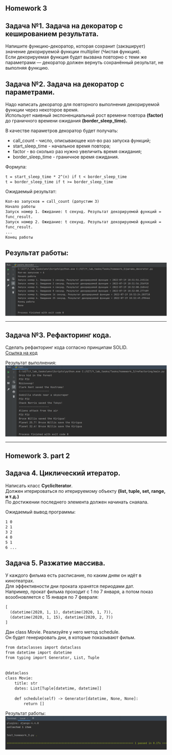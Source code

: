 ## Homework 3

## Задача №1. Задача на декоратор с кешированием результата.    

Напишите функцию-декоратор, которая сохранит (закэширует) значение декорируемой функции multiplier (Чистая функция).    
Если декорируемая функция будет вызвана повторно с теми же параметрами — декоратор должен вернуть сохранённый результат, не выполняя функцию.    

## Задача №2. Задача на декоратор с параметрами.    

Надо написать декоратор для повторного выполнения декорируемой функции через некоторое время.    
Использует наивный экспоненциальный рост времени повтора __(factor)__ до граничного времени ожидания __(border_sleep_time).__

В качестве параметров декоратор будет получать:    

- call_count - число, описывающее кол-во раз запуска функций;
- start_sleep_time - начальное время повтора;
- factor - во сколько раз нужно увеличить время ожидания;
- border_sleep_time - граничное время ожидания.    

Формула:    
```
t = start_sleep_time * 2^(n) if t < border_sleep_time
t = border_sleep_time if t >= border_sleep_time
```

Ожидаемый результат:    
```
Кол-во запусков = call_count (допустим 3)
Начало работы
Запуск номер 1. Ожидание: t секунд. Результат декорируемой функций = func_result.
Запуск номер 2. Ожидание: t секунд. Результат декорируемой функций = func_result.
...
Конец работы
```

## Результат работы:    

![](https://github.com/ReVadim/Y_LAB_tasks/blob/main/printscreen/params_decorator.png)

<hr>    

## Задача №3. Рефакторинг кода.    

Сделать рефакторинг кода согласно принципам SOLID.    
[Ссылка на код](https://github.com/BernarBerdikul/ylab_hw/tree/main/not_solid_code)

Результат выполнения:    
![](https://github.com/ReVadim/Y_LAB_tasks/blob/main/printscreen/refactor_result.png)
<hr>    

## Homework 3. part 2    

## Задача 4. Циклический итератор.    

Написать класс __CyclicIterator__.    
Должен итерироваться по итерируемому объекту __(list, tuple, set, range, и т.д.)__    
По достижении последнего элемента должен начинать снаяала.    

Ожидаемый вывод программы:    
```
1 0
2 1
3 2
4 0
5 1
6 ...
```

## Задача 5. Разжатие массива.    

У каждого фильма есть расписание, по каким дням он идёт в кинотеатрах.    
Для эффективности дни проката хранятся периодами дат.    
Например, прокат фильма проходит с 1 по 7 января, а потом показ возобновляется с 15 января по 7 февраля:    

```
[
  (datetime(2020, 1, 1), datetime(2020, 1, 7)),
  (datetime(2020, 1, 15), datetime(2020, 2, 7))
]
```

Дан class Movie. Реализуйте у него метод schedule.    
Он будет генерировать дни, в которые показывают фильм.    
```
from dataclasses import dataclass
from datetime import datetime
from typing import Generator, List, Tuple


@dataclass
class Movie:
    title: str
    dates: List[Tuple[datetime, datetime]]

    def schedule(self) -> Generator[datetime, None, None]:
        return []
```

Результат работы:    
![](https://github.com/ReVadim/Y_LAB_tasks/blob/main/printscreen/test_homework_3.png)
